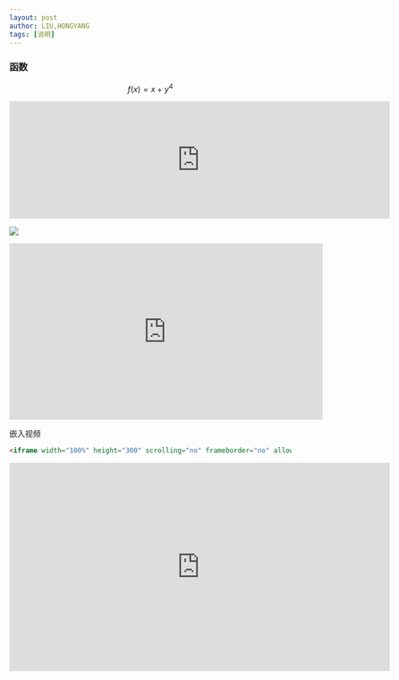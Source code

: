 ```yaml
---
layout: post
author: LIU,HONGYANG
tags: [说明]
---
```




<style>
.red-text {
​    color: red;
}
h2 {
​    font-family: Lobster;
}
p {
​    font-size: 16px;
​    font-family: monospace;
}
</style>









<h3 class="red-text">  函数 </h3>

$$
f(x) = x + y^4
$$

<iframe   src="https://carbon.now.sh/embed?bg=rgba%28171%2C+184%2C+195%2C+1%29&t=seti&wt=none&l=auto&ds=false&dsyoff=20px&dsblur=68px&wc=false&wa=false&pv=56px&ph=56px&ln=false&fl=1&fm=Hack&fs=14px&lh=133%25&si=false&es=2x&wm=false&code=%2524%2524%250A%2509%2509f%28x%29%2520%253D%2520x%2520%252B%2520y%255E4%250A%2524%2524"   style="width: 680px; height: 210px; border:0; transform: scale(1); overflow:hidden;"   sandbox="allow-scripts allow-same-origin"> </iframe>



![](https://steemitimages.com/0x0/https://steemitimages.com/DQmXbiU6jS6D53RA2sUDX63K2511ENqzJUe3ak81dwf3v56/2017-07-25_sunset.gif)





<p><iframe width="560" height="315" src="https://www.youtube.com/embed/N4rTR2WTLsM" frameborder="0" allow="autoplay; encrypted-media" allowfullscreen></iframe></p>



嵌入视频

```html
<iframe width="100%" height="300" scrolling="no" frameborder="no" allow="autoplay" src="https://w.soundcloud.com/player/?url=https%3A//api.soundcloud.com/tracks/347459247&color=%23ff5500&auto_play=false&hide_related=false&show_comments=true&show_user=true&show_reposts=false&show_teaser=true&visual=true"></iframe>
```

<iframe   src="https://carbon.now.sh/embed?bg=rgba%28171%2C+184%2C+195%2C+1%29&t=seti&wt=none&l=auto&ds=false&dsyoff=20px&dsblur=68px&wc=false&wa=false&pv=56px&ph=56px&ln=false&fl=1&fm=Hack&fs=14px&lh=133%25&si=false&es=2x&wm=false&code=%253Ciframe%250A%2520%2520width%253D%2522100%2525%2522%250A%2520%2520height%253D%2522300%2522%250A%2520%2520scrolling%253D%2522no%2522%250A%2520%2520frameborder%253D%2522no%2522%250A%2520%2520allow%253D%2522autoplay%2522%250A%2520%2520src%253D%2522https%253A%252F%252Fw.soundcloud.com%252Fplayer%252F%253Furl%253Dhttps%25253A%252F%252Fapi.soundcloud.com%252Ftracks%252F347459247%2526color%253D%252523ff5500%2526auto_play%253Dfalse%2526hide_related%253Dfalse%2526show_comments%253Dtrue%2526show_user%253Dtrue%2526show_reposts%253Dfalse%2526show_teaser%253Dtrue%2526visual%253Dtrue%2522%250A%253E%253C%252Fiframe%253E%250A"   style="width: 680px; height: 372px; border:0; transform: scale(1); overflow:hidden;"   sandbox="allow-scripts allow-same-origin"> </iframe>

